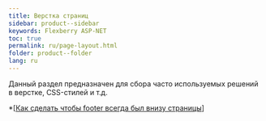```yaml
---
title: Верстка страниц
sidebar: product--sidebar
keywords: Flexberry ASP-NET
toc: true
permalink: ru/page-layout.html
folder: product--folder
lang: ru
---
```


Данный раздел предназначен для сбора часто используемых решений в верстке, CSS-стилей и т.д.

*[[Как сделать чтобы footer всегда был внизу страницы](footer-stick-to-bottom-of-page.html)]